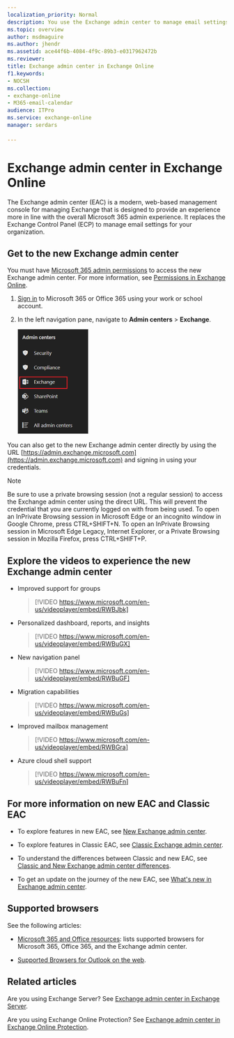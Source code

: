 ```yaml
---
localization_priority: Normal
description: You use the Exchange admin center to manage email settings for your organization.
ms.topic: overview
author: msdmaguire
ms.author: jhendr
ms.assetid: ace44f6b-4084-4f9c-89b3-e0317962472b
ms.reviewer: 
title: Exchange admin center in Exchange Online
f1.keywords:
- NOCSH
ms.collection: 
- exchange-online
- M365-email-calendar
audience: ITPro
ms.service: exchange-online
manager: serdars

---
```


# Exchange admin center in Exchange Online

The Exchange admin center (EAC) is a modern, web-based management console for managing Exchange that is designed to provide an experience more in line with the overall Microsoft 365 admin experience. It replaces the Exchange Control Panel (ECP) to manage email settings for your organization.

## Get to the new Exchange admin center 

You must have [Microsoft 365 admin permissions](/microsoft-365/admin/add-users/assign-admin-roles) to access the new Exchange admin center. For more information, see [Permissions in Exchange Online](permissions-exo/permissions-exo.md).

1. [Sign in](https://support.microsoft.com/office/e9eb7d51-5430-4929-91ab-6157c5a050b4) to Microsoft 365 or Office 365 using your work or school account.

2. In the left navigation pane, navigate to **Admin centers** > **Exchange**.

    ![New EAC](media/new-eac-selection.png)

You can also get to the new Exchange admin center directly by using the URL [https://admin.exchange.microsoft.com](https://admin.exchange.microsoft.com) and signing in using your credentials.

>[!NOTE]
> Be sure to use a private browsing session (not a regular session) to access the Exchange admin center using the direct URL. This will prevent the credential that you are currently logged on with from being used. To open an InPrivate Browsing session in Microsoft Edge or an incognito window in Google Chrome, press CTRL+SHIFT+N. To open an InPrivate Browsing session in Microsoft Edge Legacy, Internet Explorer, or a Private Browsing session in Mozilla Firefox, press CTRL+SHIFT+P.

## Explore the videos to experience the new Exchange admin center

- Improved support for groups
  > [!VIDEO https://www.microsoft.com/en-us/videoplayer/embed/RWBJbk]  

- Personalized dashboard, reports, and insights
  > [!VIDEO https://www.microsoft.com/en-us/videoplayer/embed/RWBuGX]  

- New navigation panel
  > [!VIDEO https://www.microsoft.com/en-us/videoplayer/embed/RWBuGF]  

- Migration capabilities
  > [!VIDEO https://www.microsoft.com/en-us/videoplayer/embed/RWBuGs]  

- Improved mailbox management
  > [!VIDEO https://www.microsoft.com/en-us/videoplayer/embed/RWBGra]  

- Azure cloud shell support
  > [!VIDEO https://www.microsoft.com/en-us/videoplayer/embed/RWBuFn]  

## For more information on new EAC and Classic EAC

- To explore features in new EAC, see [New Exchange admin center](features-in-new-eac.md).

- To explore features in Classic EAC, see [Classic Exchange admin center](features-in-classic-eac.md).

- To understand the differences between Classic and new EAC, see [Classic and New Exchange admin center differences](https://docs.microsoft.com/exchange/changes-in-exchange-admin-center).

- To get an update on the journey of the new EAC, see [What's new in Exchange admin center](https://docs.microsoft.com/exchange/whats-new).

## Supported browsers

See the following articles:

- [Microsoft 365 and Office resources](https://www.microsoft.com/microsoft-365/microsoft-365-and-office-resources): lists supported browsers for Microsoft 365, Office 365, and the Exchange admin center.

- [Supported Browsers for Outlook on the web](https://support.microsoft.com/office/c89774d6-0722-4c93-a547-ef45e693e006).

## Related articles

Are you using Exchange Server? See [Exchange admin center in Exchange Server](../ExchangeServer/architecture/client-access/exchange-admin-center.md).

Are you using Exchange Online Protection? See [Exchange admin center in Exchange Online Protection](/microsoft-365/security/office-365-security/exchange-admin-center-in-exchange-online-protection-eop).
